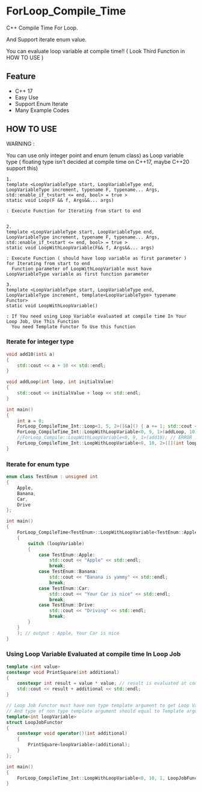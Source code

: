 # ForLoop_Compile_Time
C++ Compile Time For Loop.

And Support iterate enum value.

You can evaluate loop variable at compile time!! ( Look Third Function in HOW TO USE  )

## Feature
  * C++ 17
  * Easy Use
  * Support Enum Iterate
  * Many Example Codes
## HOW TO USE



WARNING : 

You can use only integer point and enum (enum class) as Loop variable type ( floating type isn't decided at compile time on C++17, maybe C++20 support this)

```
1.
template <LoopVariableType start, LoopVariableType end, LoopVariableType increment, typename F, typename... Args, std::enable_if_t<start <= end, bool> = true >
static void Loop(F && f, Args&&... args)

: Execute Function for Iterating from start to end 


2.
template <LoopVariableType start, LoopVariableType end, LoopVariableType increment, typename F, typename... Args, std::enable_if_t<start <= end, bool> = true >
static void LoopWithLoopVariable(F&& f, Args&&... args)

: Execute Function ( should have loop variable as first parameter ) for Iterating from start to end 
  Function parameter of LoopWithLoopVariable must have LoopVariableType variable as first function parameter

3.
template <LoopVariableType start, LoopVariableType end, LoopVariableType increment, template<LoopVariableType> typename Functor>
static void LoopWithLoopVariable()

: If You need using Loop Variable evaluated at compile time In Your Loop Job, Use This Function
  You need Template Functor To Use this function

```

### Iterate for integer type
```c++
void add10(int& a)
{
	std::cout << a + 10 << std::endl;
}

void addLoop(int loop, int initialValue)
{
	std::cout << initialValue + loop << std::endl;
}

int main()
{
	int a = 0;
	ForLoop_CompileTime_Int::Loop<1, 5, 2>([&a]() { a += 1; std::cout << a << std::endl;  }); // output : 1, 2, 3
	ForLoop_CompileTime_Int::LoopWithLoopVariable<0, 9, 1>(addLoop, 10); // output : 10, 11, 12, 13, ... , 19
	//ForLoop_Compile::LoopWithLoopVariable<0, 9, 1>(add10); // ERROR : Loop variable should not be referece
	ForLoop_CompileTime_Int::LoopWithLoopVariable<0, 10, 2>([](int loopVariable) {std::cout << loopVariable << std::endl; }); // output : 0, 2, 4, 6, 8, 10
}
```

### Iterate for enum type
```c++
enum class TestEnum : unsigned int
{
	Apple,
	Banana,
	Car,
	Drive
};

int main()
{
	ForLoop_CompileTime<TestEnum>::LoopWithLoopVariable<TestEnum::Apple, TestEnum::Drive, 2>([](TestEnum loopVariable)
	{
		switch (loopVariable)
		{
			case TestEnum::Apple:
				std::cout << "Apple" << std::endl;
				break;
			case TestEnum::Banana:
				std::cout << "Banana is yammy" << std::endl;
				break;
			case TestEnum::Car:
				std::cout << "Your Car is nice" << std::endl;
				break;
			case TestEnum::Drive:
				std::cout << "Driving" << std::endl;
				break;
		}
	}
	); // output : Apple, Your Car is nice
}
```

### Using Loop Variable Evaluated at compile time In Loop Job
```c++
template <int value>
constexpr void PrintSquare(int additional)
{
	constexpr int result = value * value; // result is evaluated at compile time ( i know this function is weird, useless. this is just example )
	std::cout << result + additional << std::endl;
}

// Loop Job Functor must have non type template argument to get Loop Variable value at compile time
// And type of non type template argument should equal to Template argument of ForLoop_CompileTime
template<int loopVariable>
struct LoopJobFunctor
{
	constexpr void operator()(int additional)
	{
		PrintSquare<loopVariable>(additional);
	}
};

int main()
{
	ForLoop_CompileTime_Int::LoopWithLoopVariable<0, 10, 1, LoopJobFunctor>(2);
}
```
